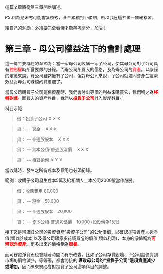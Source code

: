 這篇文章將從第三章開始講述。

PS.因為期末考可能會累積考，甚至累積到下學期，所以我在這裡做一個總複習。

給自己的勉勵：必須要完全看懂才能夠考高分，加油！


# 第三章 - 母公司權益法下的會計處理

這一篇主要講述的章節為：當一家母公司收購一家子公司，使其母公司對子公司具有<span style="color:red">控制權</span>時所需要做的分錄。而母公司所買入的價格，及為母公司的<span style="color:red">資產</span>。以嚴謹的定義來說，母公司雖然擁有子公司，但對母公司來說，子公司就如同會產生經濟效益為母公司賺錢的資產罷了。

當母公司購買子公司這個資產時，我們會付出等價的利益來購買它，我們稱之為<span style="color:red"><b>移轉對價</b></span>。而買入的資產科目，我們以<span style="color:red"><b>投資子公司</b></span>計入資產科目。

科目示範

> 借：投資子公司 ＸＸＸ

> 貸： -- 現金　ＸＸＸ

> 貸： -- 普通股股本　ＸＸＸ

> 貸： -- 資本公積-普通股溢價　ＸＸＸ

> 貸： -- 機器設備  ＸＸＸ

當收購時，發生之所有成本及費用也必須紀錄。

範例：收購子公司發生成本5萬及給相關人士本公司2000股當作酬勞。

> 借：收購費用 80,000

> 貸： -- 現金　50,000

> 貸： -- 普通股股本　20,000

> 貸： -- 資本公積-普通股溢價　10,000 (設股價為15元)

接下來是辨識母公司的投資資產"投資子公司"的公允價值，以確認這項資產本身淨值(類似於成本)以及母公司願意多花錢買進的價值(類似利潤)，本身的淨值稱為<span style="color:red"><b>可辨認淨資產</b></span>。而多出來的價格稱為<span style="color:red"><b>商譽</b></span>。

而可辨認淨資產也會隨著時間而有所改變，比如子公司存貨毀壞、子公司設備賣到市場的價格減少，等等等，都會間接的<b>
導致母公司的"投資子公司"這項資產減少或增加。</b>因而未來勢必會對投資子公司這項科目的調整。





